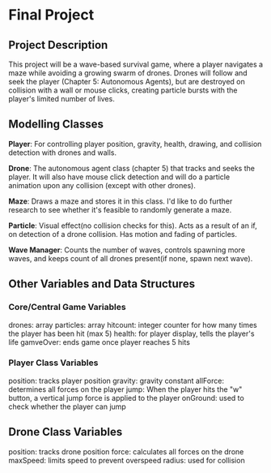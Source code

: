 # Final Project

## Project Description
This project will be a wave-based survival game, where a player navigates a maze while avoiding a growing swarm of drones. Drones will follow and seek the player (Chapter 5: Autonomous Agents), but are destroyed on collision with a wall or mouse clicks, creating particle bursts with the player's limited number of lives.

## Modelling Classes
**Player**: For controlling player position, gravity, health, drawing, and collision detection with drones and walls.

**Drone**: The autonomous agent class (chapter 5) that tracks and seeks the player. It will also have mouse click detection and will do a particle animation upon any collision (except with other drones).

**Maze**: Draws a maze and stores it in this class. I'd like to do further research to see whether it's feasible to randomly generate a maze. 

**Particle**: Visual effect(no collision checks for this). Acts as a result of an if, on detection of a drone collision. Has motion and fading of particles.

**Wave Manager**: Counts the number of waves, controls spawning more waves, and keeps count of all drones present(if none, spawn next wave).

## Other Variables and Data Structures
### Core/Central Game Variables
drones: array
particles: array
hitcount: integer counter for how many times the player has been hit (max 5)
health: for player display, tells the player's life
gamveOver: ends game once player reaches 5 hits

### Player Class Variables
position: tracks player position
gravity: gravity constant
allForce: determines all forces on the player
jump: When the player hits the "w" button, a vertical jump force is applied to the player
onGround: used to check whether the player can jump

## Drone Class Variables
position: tracks drone position
force: calculates all forces on the drone
maxSpeed: limits speed to prevent overspeed
radius: used for collision
